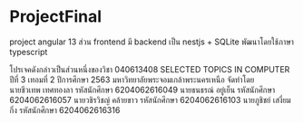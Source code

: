 # ProjectFinal

project angular 13 ส่วน frontend มี backend เป็น nestjs + SQLite พัฒนาโดยใช้ภาษา typescript

โปรเจคดังกล่าวเป็นส่วนหนึ่งของวิชา 040613408 SELECTED TOPICS IN COMPUTER ปีที่ 3 เทอมที่ 2 ปีการศึกษา 2563 มหาวิทยาลัยพระจอมเกล้าพระนครเหนือ
จัดทำโดย <br/>
นายชีวเทพ เทศทองลา รหัสนักศึกษา 6204062616049
นายธนธรณ์ อยู่เย็น รหัสนักศึกษา 6204062616057
นายวชิรวิชญ์ คล้ายขาว รหัสนักศึกษา 6204062616103
นายภูชิชย์ เสงี่ยมกิ่ง รหัสนักศึกษา 6204062616316

<!-- This project was generated with [Angular CLI](https://github.com/angular/angular-cli) version 13.2.5.

## Development server

Run `ng serve` for a dev server. Navigate to `http://localhost:4200/`. The app will automatically reload if you change any of the source files.

## Code scaffolding

Run `ng generate component component-name` to generate a new component. You can also use `ng generate directive|pipe|service|class|guard|interface|enum|module`.

## Build

Run `ng build` to build the project. The build artifacts will be stored in the `dist/` directory.

## Running unit tests

Run `ng test` to execute the unit tests via [Karma](https://karma-runner.github.io).

## Running end-to-end tests

Run `ng e2e` to execute the end-to-end tests via a platform of your choice. To use this command, you need to first add a package that implements end-to-end testing capabilities.

## Further help

To get more help on the Angular CLI use `ng help` or go check out the [Angular CLI Overview and Command Reference](https://angular.io/cli) page.
 -->
